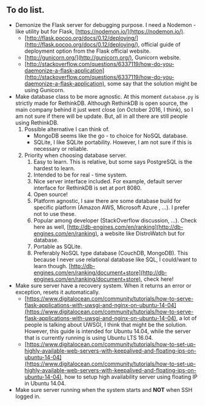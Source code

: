## To do list.
* Demonize the Flask server for debugging purpose. I need a Nodemon - like utility but for Flask, [https://nodemon.io/](https://nodemon.io/).
    * [http://flask.pocoo.org/docs/0.12/deploying/](http://flask.pocoo.org/docs/0.12/deploying/), official guide of deployment option from the Flask official website.
    * [http://gunicorn.org/](http://gunicorn.org/), Gunicorn website.
    * [http://stackoverflow.com/questions/6337119/how-do-you-daemonize-a-flask-application](http://stackoverflow.com/questions/6337119/how-do-you-daemonize-a-flask-application), some say that the solution might be using Gunicorn.
* Make database class to be more agnostic. At this moment `database.py` is strictly made for RethinkDB. Although RethinkDB is open source, the main company behind it just went close (on October 2016, I think), so I am not sure if there will be update. But, all in all there are still people using RethinkDB.
    1. Possible alternative I can think of.
        * MongoDB seems like the go - to choice for NoSQL database.
        * SQLite, I like SQLite portability. However, I am not sure if this is necessary or reliable.
    1. Priority when choosing database server.
        1. Easy to learn. This is relative, but some says PostgreSQL is the hardest to learn. 
        1. Intended to be for real - time system.
        1. Nice server interface included. For example, default server interface for RethinkDB is set at port 8080.
        1. Open source!
        1. Platform agnostic, I saw there are some database build for specific platform (Amazon AWS, Microsoft Azure , ...). I prefer not to use these.
        1. Popular among developer (StackOverflow discussion, ...). Check here as well, [http://db-engines.com/en/ranking](http://db-engines.com/en/ranking), a website like DistroWatch but for database.
        1. Portable as SQLite.
        1. Preferably NoSQL type database (CouchDB, MongoDB). This because I never use relational database like SQL, I could/want to learn though. [http://db-engines.com/en/ranking/document+store](http://db-engines.com/en/ranking/document+store), check here!
* Make sure server have a recovery system. When it returns an error or exception, resets it automatically.
    * [https://www.digitalocean.com/community/tutorials/how-to-serve-flask-applications-with-uwsgi-and-nginx-on-ubuntu-14-04](https://www.digitalocean.com/community/tutorials/how-to-serve-flask-applications-with-uwsgi-and-nginx-on-ubuntu-14-04), a lot of people is talking about UWSGI, I think that might be the solution. However, this guide is intended for Ubuntu 14.04, while the server that is currently running is using Ubuntu LTS 16.04.
    * [https://www.digitalocean.com/community/tutorials/how-to-set-up-highly-available-web-servers-with-keepalived-and-floating-ips-on-ubuntu-14-04](https://www.digitalocean.com/community/tutorials/how-to-set-up-highly-available-web-servers-with-keepalived-and-floating-ips-on-ubuntu-14-04), how to setup high availability server using floating IP in Ubuntu 14.04.
* Make sure server running when the system starts and __NOT__ when SSH logged in.

